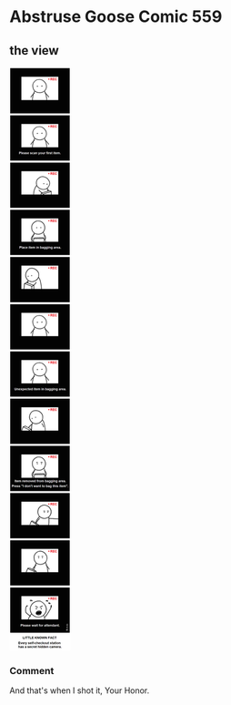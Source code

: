 # Abstruse Goose Comic 559
## the view

![image](semi_attended_customer_activated_tantrum.png)
### Comment
And that's when I shot it, Your Honor.
